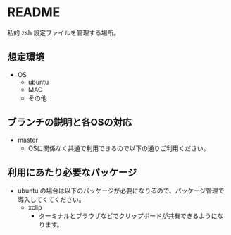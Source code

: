 README
======
私的 zsh 設定ファイルを管理する場所。

想定環境
--------
* OS
    * ubuntu 
    * MAC
    * その他

ブランチの説明と各OSの対応
------------------------------
* master
    * OSに関係なく共通で利用できるので以下の通りご利用ください。


利用にあたり必要なパッケージ
---------------------------
* ubuntu の場合は以下のパッケージが必要になりるので、パッケージ管理で導入してくてください。
    * xclip
        * ターミナルとブラウザなどでクリップボードが共有できるようになります。
    
